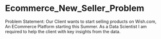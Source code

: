 # Ecommerce_New_Seller_Problem
Problem Statement: Our Client wants to start selling products on Wish.com, An ECommerce Platform starting this Summer. As a Data Scientist I am required to help the client with key insights from the data.
